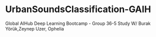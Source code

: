 # UrbanSoundsClassification-GAIH
Global AIHub Deep Learning Bootcamp - Group 36-5 Study  W/ Burak Yörük,Zeynep Uzer, Ophelia
